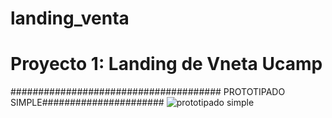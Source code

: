 # landing_venta
# Proyecto 1: Landing de Vneta Ucamp
######################################
PROTOTIPADO SIMPLE######################
![prototipado simple](https://user-images.githubusercontent.com/49087279/192111324-cc0ce605-6cda-447e-bf0b-544ad97b5f5c.jpeg)
